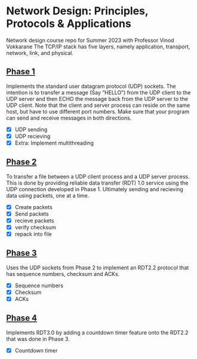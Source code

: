 # Network Design: Principles, Protocols & Applications
Network design course repo for Summer 2023 with Professor Vinod Vokkarane
The TCP/IP stack has five layers, namely application, transport, network, link, and physical.

## [Phase 1](Phase_1/)
Implements the standard user datagram protocol (UDP) sockets. The intention is to transfer a message (Say “HELLO”) from the UDP client to the UDP server and then  ECHO the message back from the UDP server to the UDP client. Note that the client and server process can reside on the same host, but have to use different port numbers.  Make sure that your program can send and receive messages in both directions.
  - [x] UDP sending  
  - [x] UDP recieving
  - [x] Extra: Implement multithreading

## [Phase 2](Phase_2/)
To transfer a file between a UDP client process and a UDP server process. This is done by providing reliable data transfer (RDT) 1.0 service using the UDP connection developed in Phase 1. Ultimately sending and recieving data using packets, one at a time.
  - [x] Create packets
  - [x] Send packets
  - [x] recieve packets
  - [x] verify checksum
  - [x] repack into file

## [Phase 3](Phase_3/)
Uses the UDP sockets from Phase 2 to implement an RDT2.2 protocol that has sequence numbers, checksum and ACKs.
  - [x] Sequence numbers 
  - [x] Checksum
  - [x] ACKs

## [Phase 4](Phase_4/)
Implements RDT3.0 by adding a countdown timer feature onto the RDT2.2 that was done in Phase 3.
  - [x] Countdown timer
